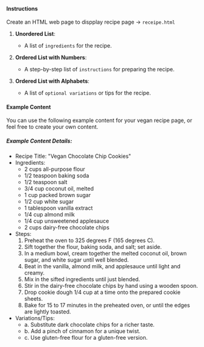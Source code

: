 #### Instructions
Create an HTML web page  to dispplay recipe page  -> `receipe.html` 

1. **Unordered List**:
    - A list of `ingredients` for the recipe.
2. **Ordered List with Numbers**:
    - A step-by-step list of `instructions` for preparing the recipe.

3. **Ordered List with Alphabets**:
    - A list of `optional variations` or tips for the recipe.


#### Example Content

You can use the following example content for your vegan recipe page, or feel free to create your own content.

##### Example Content Details:

- Recipe Title: "Vegan Chocolate Chip Cookies"
- Ingredients:
    - 2 cups all-purpose flour
    - 1/2 teaspoon baking soda
    - 1/2 teaspoon salt
    - 3/4 cup coconut oil, melted
    - 1 cup packed brown sugar
    - 1/2 cup white sugar
    - 1 tablespoon vanilla extract
    - 1/4 cup almond milk
    - 1/4 cup unsweetened applesauce
    - 2 cups dairy-free chocolate chips
- Steps:
    1. Preheat the oven to 325 degrees F (165 degrees C).
    2. Sift together the flour, baking soda, and salt; set aside.
    3. In a medium bowl, cream together the melted coconut oil, brown sugar, and white sugar until well blended.
    4. Beat in the vanilla, almond milk, and applesauce until light and creamy.
    5. Mix in the sifted ingredients until just blended.
    6. Stir in the dairy-free chocolate chips by hand using a wooden spoon.
    7. Drop cookie dough 1/4 cup at a time onto the prepared cookie sheets.
    8. Bake for 15 to 17 minutes in the preheated oven, or until the edges are lightly toasted.
- Variations/Tips:
    - a. Substitute dark chocolate chips for a richer taste.
    - b. Add a pinch of cinnamon for a unique twist.
    - c. Use gluten-free flour for a gluten-free version.